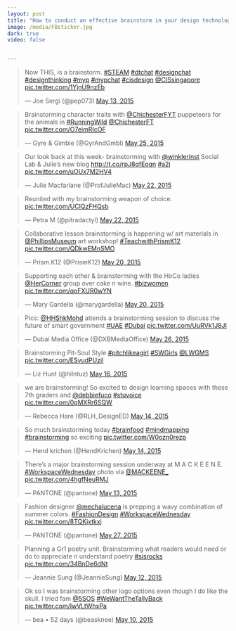 ```yaml
---
layout: post
title: "How to conduct an effective brainstorm in your design technology class"
image: /media/FBsticker.jpg
dark: true
video: false


---
```


<blockquote class="twitter-tweet" lang="en"><p lang="en" dir="ltr">Now THIS, is a brainstorm. <a href="https://twitter.com/hashtag/STEAM?src=hash">#STEAM</a> <a href="https://twitter.com/hashtag/dtchat?src=hash">#dtchat</a> <a href="https://twitter.com/hashtag/designchat?src=hash">#designchat</a> <a href="https://twitter.com/hashtag/designthinking?src=hash">#designthinking</a> <a href="https://twitter.com/hashtag/myp?src=hash">#myp</a> <a href="https://twitter.com/hashtag/mypchat?src=hash">#mypchat</a> <a href="https://twitter.com/hashtag/cisdesign?src=hash">#cisdesign</a> <a href="https://twitter.com/CISsingapore">@CISsingapore</a> <a href="http://t.co/1YjnU9nzEb">pic.twitter.com/1YjnU9nzEb</a></p>&mdash; Joe Sergi (@pep073) <a href="https://twitter.com/pep073/status/598369464736841728">May 13, 2015</a></blockquote> <script async src="//platform.twitter.com/widgets.js" charset="utf-8"></script>

<blockquote class="twitter-tweet" lang="en"><p lang="en" dir="ltr">Brainstorming character traits with <a href="https://twitter.com/ChichesterFYT">@ChichesterFYT</a> puppeteers for the animals in <a href="https://twitter.com/hashtag/RunningWild?src=hash">#RunningWild</a> <a href="https://twitter.com/ChichesterFT">@ChichesterFT</a> <a href="http://t.co/O7eimRIcOF">pic.twitter.com/O7eimRIcOF</a></p>&mdash; Gyre &amp; Gimble (@GyrAndGmbl) <a href="https://twitter.com/GyrAndGmbl/status/602891693139095552">May 25, 2015</a></blockquote> <script async src="//platform.twitter.com/widgets.js" charset="utf-8"></script>


<blockquote class="twitter-tweet" lang="en"><p lang="en" dir="ltr">Our look back at this week- brainstorming with <a href="https://twitter.com/winklerinst">@winklerinst</a> Social Lab &amp; Julie’s new blog <a href="http://t.co/rpJ8qfEoqn">http://t.co/rpJ8qfEoqn</a> <a href="https://twitter.com/hashtag/a2j?src=hash">#a2j</a> <a href="http://t.co/uOUx7M2HV4">pic.twitter.com/uOUx7M2HV4</a></p>&mdash; Julie Macfarlane (@ProfJulieMac) <a href="https://twitter.com/ProfJulieMac/status/601739544631771137">May 22, 2015</a></blockquote> <script async src="//platform.twitter.com/widgets.js" charset="utf-8"></script>

<blockquote class="twitter-tweet" lang="en"><p lang="en" dir="ltr">Reunited with my brainstorming weapon of choice. <a href="http://t.co/UClQzFHQsb">pic.twitter.com/UClQzFHQsb</a></p>&mdash; Petra M (@pitradactyl) <a href="https://twitter.com/pitradactyl/status/601553314615074816">May 22, 2015</a></blockquote> <script async src="//platform.twitter.com/widgets.js" charset="utf-8"></script>

<blockquote class="twitter-tweet" lang="en"><p lang="en" dir="ltr">Collaborative lesson brainstorming is happening w/ art materials in <a href="https://twitter.com/PhillipsMuseum">@PhillipsMuseum</a> art workshop! <a href="https://twitter.com/hashtag/TeachwithPrismK12?src=hash">#TeachwithPrismK12</a> <a href="http://t.co/QDkwEMnSMO">pic.twitter.com/QDkwEMnSMO</a></p>&mdash; Prism.K12 (@PrismK12) <a href="https://twitter.com/PrismK12/status/601084777643540480">May 20, 2015</a></blockquote> <script async src="//platform.twitter.com/widgets.js" charset="utf-8"></script>

<blockquote class="twitter-tweet" lang="en"><p lang="en" dir="ltr">Supporting each other &amp; brainstorming with the HoCo ladies <a href="https://twitter.com/HerCorner">@HerCorner</a> group over cake n wine. <a href="https://twitter.com/hashtag/bizwomen?src=hash">#bizwomen</a> <a href="http://t.co/qoFXUR0wYN">pic.twitter.com/qoFXUR0wYN</a></p>&mdash; Mary Gardella (@marygardella) <a href="https://twitter.com/marygardella/status/601014577518678016">May 20, 2015</a></blockquote> <script async src="//platform.twitter.com/widgets.js" charset="utf-8"></script>

<blockquote class="twitter-tweet" lang="en"><p lang="en" dir="ltr">Pics: <a href="https://twitter.com/HHShkMohd">@HHShkMohd</a> attends a brainstorming session to discuss the future of smart government <a href="https://twitter.com/hashtag/UAE?src=hash">#UAE</a> <a href="https://twitter.com/hashtag/Dubai?src=hash">#Dubai</a> <a href="http://t.co/UuRVk1J8JI">pic.twitter.com/UuRVk1J8JI</a></p>&mdash; Dubai Media Office (@DXBMediaOffice) <a href="https://twitter.com/DXBMediaOffice/status/603132883235045378">May 26, 2015</a></blockquote> <script async src="//platform.twitter.com/widgets.js" charset="utf-8"></script>

<blockquote class="twitter-tweet" lang="en"><p lang="en" dir="ltr">Brainstorming Pit-Soul Style <a href="https://twitter.com/hashtag/pitchlikeagirl?src=hash">#pitchlikeagirl</a> <a href="https://twitter.com/hashtag/SWGirls?src=hash">#SWGirls</a> <a href="https://twitter.com/LWGMS">@LWGMS</a> <a href="http://t.co/ESvudPUzil">pic.twitter.com/ESvudPUzil</a></p>&mdash; Liz Hunt (@hilntuz) <a href="https://twitter.com/hilntuz/status/599642513348034561">May 16, 2015</a></blockquote> <script async src="//platform.twitter.com/widgets.js" charset="utf-8"></script>

<blockquote class="twitter-tweet" lang="en"><p lang="en" dir="ltr">we are brainstorming! So excited to design learning spaces with these 7th graders and <a href="https://twitter.com/debbiefuco">@debbiefuco</a> <a href="https://twitter.com/hashtag/stuvoice?src=hash">#stuvoice</a> <a href="http://t.co/0qMXRr6SQW">pic.twitter.com/0qMXRr6SQW</a></p>&mdash; Rebecca Hare (@RLH_DesignED) <a href="https://twitter.com/RLH_DesignED/status/598896423090786304">May 14, 2015</a></blockquote> <script async src="//platform.twitter.com/widgets.js" charset="utf-8"></script>

<blockquote class="twitter-tweet" lang="en"><p lang="en" dir="ltr">So much brainstorming today <a href="https://twitter.com/hashtag/brainfood?src=hash">#brainfood</a> <a href="https://twitter.com/hashtag/mindmapping?src=hash">#mindmapping</a> <a href="https://twitter.com/hashtag/brainstorming?src=hash">#brainstorming</a> so exciting <a href="http://t.co/W0ozn0rezp">pic.twitter.com/W0ozn0rezp</a></p>&mdash; Hend krichen (@HendKrichen) <a href="https://twitter.com/HendKrichen/status/598843596167651328">May 14, 2015</a></blockquote> <script async src="//platform.twitter.com/widgets.js" charset="utf-8"></script>

<blockquote class="twitter-tweet" lang="en"><p lang="en" dir="ltr">There’s a major brainstorming session underway at M A C K E E N E. <a href="https://twitter.com/hashtag/WorkspaceWednesday?src=hash">#WorkspaceWednesday</a> photo via <a href="https://twitter.com/MACKEENE_">@MACKEENE_</a> <a href="http://t.co/4hgfNeuRMJ">pic.twitter.com/4hgfNeuRMJ</a></p>&mdash; PANTONE (@pantone) <a href="https://twitter.com/pantone/status/598516952278118401">May 13, 2015</a></blockquote> <script async src="//platform.twitter.com/widgets.js" charset="utf-8"></script>

<blockquote class="twitter-tweet" lang="en"><p lang="en" dir="ltr">Fashion designer <a href="https://twitter.com/mechalucena">@mechalucena</a> is prepping a wavy combination of summer colors. <a href="https://twitter.com/hashtag/FashionDesign?src=hash">#FashionDesign</a> <a href="https://twitter.com/hashtag/WorkspaceWednesday?src=hash">#WorkspaceWednesday</a> <a href="http://t.co/8TQKjxtkxj">pic.twitter.com/8TQKjxtkxj</a></p>&mdash; PANTONE (@pantone) <a href="https://twitter.com/pantone/status/603637785833123840">May 27, 2015</a></blockquote> <script async src="//platform.twitter.com/widgets.js" charset="utf-8"></script>

<blockquote class="twitter-tweet" lang="en"><p lang="en" dir="ltr">Planning a Gr1 poetry unit. Brainstorming what readers would need or do to appreciate n understand poetry <a href="https://twitter.com/hashtag/sisrocks?src=hash">#sisrocks</a> <a href="http://t.co/34BnDe6dNt">pic.twitter.com/34BnDe6dNt</a></p>&mdash; Jeannie Sung (@JeannieSung) <a href="https://twitter.com/JeannieSung/status/598002509521625090">May 12, 2015</a></blockquote> <script async src="//platform.twitter.com/widgets.js" charset="utf-8"></script>

<blockquote class="twitter-tweet" lang="en"><p lang="en" dir="ltr">Ok so I was brainstorming other logo options even though I do like the skull. I tried fam <a href="https://twitter.com/5SOS">@5SOS</a> <a href="https://twitter.com/hashtag/WeWantTheTallyBack?src=hash">#WeWantTheTallyBack</a> <a href="http://t.co/IwVLtWhxPa">pic.twitter.com/IwVLtWhxPa</a></p>&mdash; bea • 52 days (@beasknee) <a href="https://twitter.com/beasknee/status/597512318851764224">May 10, 2015</a></blockquote> <script async src="//platform.twitter.com/widgets.js" charset="utf-8"></script>